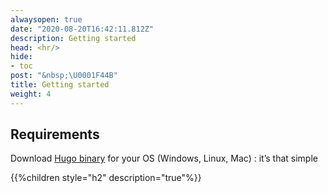 ```yaml
---
alwaysopen: true
date: "2020-08-20T16:42:11.812Z"
description: Getting started
head: <hr/>
hide:
- toc
post: "&nbsp;\U0001F44B"
title: Getting started
weight: 4
---
```


## Requirements

Download [Hugo binary](https://gohugo.io/overview/installing/) for your OS (Windows, Linux, Mac) : it’s that simple

{{%children style="h2" description="true"%}}
